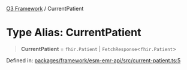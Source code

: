 [O3 Framework](../API.md) / CurrentPatient

# Type Alias: CurrentPatient

> **CurrentPatient** = `fhir.Patient` \| `FetchResponse`\<`fhir.Patient`\>

Defined in: [packages/framework/esm-emr-api/src/current-patient.ts:5](https://github.com/its-kios09/openmrs-esm-core/blob/main/packages/framework/esm-emr-api/src/current-patient.ts#L5)
